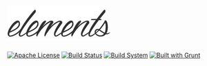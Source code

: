 # ![elements](logo-elements.png)
[![Apache License](https://img.shields.io/badge/license-MIT-blue.svg)](https://github.com/iamprabhat/elements/blob/master/LICENSE)
[![Build Status](http://img.shields.io/travis/iamprabhat/elements/master.svg)](https://travis-ci.org/iamprabhat/elements)
[![Build System](https://img.shields.io/badge/build-seed™-orange.svg)](http://seed.sequomics.com/)
[![Built with Grunt](https://cdn.gruntjs.com/builtwith.svg)](http://gruntjs.com/)
